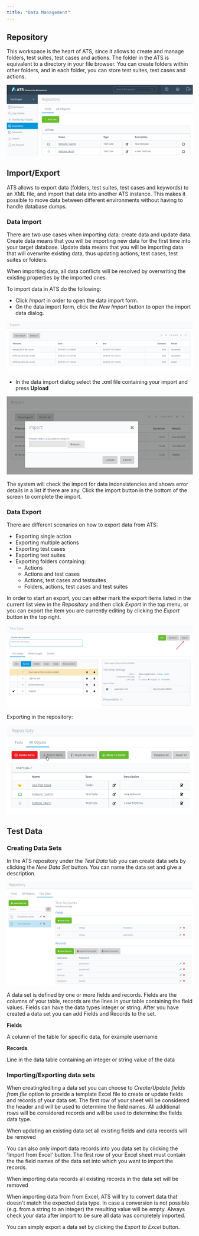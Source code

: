 ```yaml
---
title: "Data Management"
---
```

## Repository

This workspace is the heart of ATS, since it allows to create and manage folders, test suites, test cases and actions. The folder in the ATS is equivalent to a directory in your file browser. You can create folders within other folders, and in each folder, you can store test suites, test cases and actions.

![Repository of the ATS](attachments/20644060/21168203.png)

## Import/Export

ATS allows to export data (folders, test suites, test cases and keywords) to an XML file, and import that data into another ATS instance. This makes it possible to move data between different environments without having to handle database dumps.

### Data Import

There are two use cases when importing data: create data and update data. Create data means that you will be importing new data for the first time into your target database. Update data means that you will be importing data that will overwrite existing data, thus updating actions, test cases, test suites or folders.

When importing data, all data conflicts will be resolved by overwriting the existing properties by the imported ones.

To import data in ATS do the following:

*   Click _Import_ in order to open the data import form.
*   On the data import form, click the _New Import_ button to open the import data dialog.

![ATS Import Page](attachments/20644060/21168204.png)

*   In the data import dialog select the .xml file containing your import and press **Upload**

![Data Import Dialog](attachments/20644060/21168205.png)

The system will check the import for data inconsistencies and shows error details in a list if there are any. Click the import button in the bottom of the screen to complete the import.

### Data Export

There are different scenarios on how to export data from ATS:

*   Exporting single action
*   Exporting multiple actions
*   Exporting test cases
*   Exporting test suites
*   Exporting folders containing:
    *   Actions
    *   Actions and test cases
    *   Actions, test cases and testsuites
    *   Folders, actions, test cases and test suites

In order to start an export, you can either mark the export items listed in the current list view in the _Repository_ and then click _Export_ in the top menu, or you can export the item you are currently editing by clicking the _Export_ button in the top right.

![Exporting a test Case](attachments/20644060/21168206.png)

Exporting in the repository:

![Exporting items in the Repository](attachments/20644060/21168207.png)

## Test Data

### Creating Data Sets

In the ATS repository under the _Test Data_ tab you can create data sets by clicking the _New Data Set_ button. You can name the data set and give a description.

![](attachments/20644060/21168208.png)

A data set is defined by one or more fields and records. Fields are the columns of your table, records are the lines in your table containing the field values. Fields can have the data types integer or string. After you have created a data set you can add Fields and Records to the set.

**Fields**

A column of the table for specific data, for example username

**Records**

Line in the data table containing an integer or string value of the data

### Importing/Exporting data sets

When creating/editing a data set you can choose to _Create/Update fields from file_ option to provide a template Excel file to create or update fields and records of your data set. The first row of your sheet will be considered the header and will be used to determine the field names. All additional rows will be considered records and will be used to determine the fields data type.

<div class="alert alert-info">

When updating an existing data set all existing fields and data records will be removed

</div>

You can also only import data records into you data set by clicking the 'Import from Excel' button. The first row of your Excel sheet must contain the the field names of the data set into which you want to import the records.

<div class="alert alert-info">

When importing data records all existing records in the data set will be removed

</div><div class="alert alert-info">

When importing data from from Excel, ATS will try to convert data that doesn't match the expected data type. In case a conversion is not possible (e.g. from a string to an integer) the resulting value will be empty. Always check your data after import to be sure all data was completely imported.

</div>

You can simply export a data set by clicking the _Export to Excel_ button.

